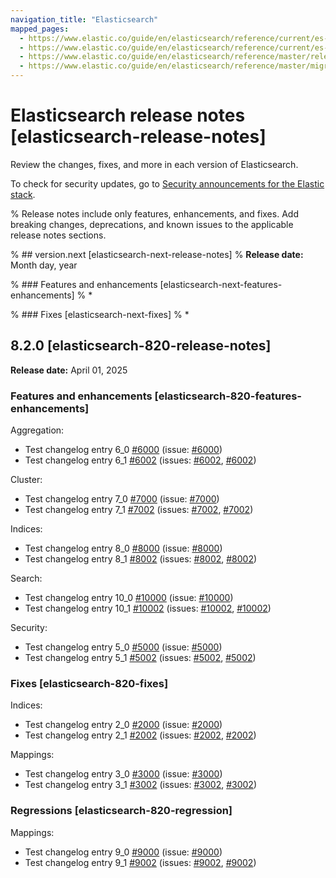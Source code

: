 ```yaml
---
navigation_title: "Elasticsearch"
mapped_pages:
  - https://www.elastic.co/guide/en/elasticsearch/reference/current/es-connectors-release-notes.html
  - https://www.elastic.co/guide/en/elasticsearch/reference/current/es-release-notes.html
  - https://www.elastic.co/guide/en/elasticsearch/reference/master/release-notes-8.2.0.html
  - https://www.elastic.co/guide/en/elasticsearch/reference/master/migrating-8.2.html
---
```


# Elasticsearch release notes [elasticsearch-release-notes]

Review the changes, fixes, and more in each version of Elasticsearch.

To check for security updates, go to [Security announcements for the Elastic stack](https://discuss.elastic.co/c/announcements/security-announcements/31).

% Release notes include only features, enhancements, and fixes. Add breaking changes, deprecations, and known issues to the applicable release notes sections.

% ## version.next [elasticsearch-next-release-notes]
% **Release date:** Month day, year

% ### Features and enhancements [elasticsearch-next-features-enhancements]
% *

% ### Fixes [elasticsearch-next-fixes]
% *

## 8.2.0 [elasticsearch-820-release-notes]
**Release date:** April 01, 2025

### Features and enhancements [elasticsearch-820-features-enhancements]

Aggregation:
* Test changelog entry 6_0 [#6000](https://github.com/elastic/elasticsearch/pull/6000) (issue: [#6000](https://github.com/elastic/elasticsearch/pull/6000))
* Test changelog entry 6_1 [#6002](https://github.com/elastic/elasticsearch/pull/6002) (issues: [#6002](https://github.com/elastic/elasticsearch/pull/6002), [#6002](https://github.com/elastic/elasticsearch/pull/6002))

Cluster:
* Test changelog entry 7_0 [#7000](https://github.com/elastic/elasticsearch/pull/7000) (issue: [#7000](https://github.com/elastic/elasticsearch/pull/7000))
* Test changelog entry 7_1 [#7002](https://github.com/elastic/elasticsearch/pull/7002) (issues: [#7002](https://github.com/elastic/elasticsearch/pull/7002), [#7002](https://github.com/elastic/elasticsearch/pull/7002))

Indices:
* Test changelog entry 8_0 [#8000](https://github.com/elastic/elasticsearch/pull/8000) (issue: [#8000](https://github.com/elastic/elasticsearch/pull/8000))
* Test changelog entry 8_1 [#8002](https://github.com/elastic/elasticsearch/pull/8002) (issues: [#8002](https://github.com/elastic/elasticsearch/pull/8002), [#8002](https://github.com/elastic/elasticsearch/pull/8002))

Search:
* Test changelog entry 10_0 [#10000](https://github.com/elastic/elasticsearch/pull/10000) (issue: [#10000](https://github.com/elastic/elasticsearch/pull/10000))
* Test changelog entry 10_1 [#10002](https://github.com/elastic/elasticsearch/pull/10002) (issues: [#10002](https://github.com/elastic/elasticsearch/pull/10002), [#10002](https://github.com/elastic/elasticsearch/pull/10002))

Security:
* Test changelog entry 5_0 [#5000](https://github.com/elastic/elasticsearch/pull/5000) (issue: [#5000](https://github.com/elastic/elasticsearch/pull/5000))
* Test changelog entry 5_1 [#5002](https://github.com/elastic/elasticsearch/pull/5002) (issues: [#5002](https://github.com/elastic/elasticsearch/pull/5002), [#5002](https://github.com/elastic/elasticsearch/pull/5002))

### Fixes [elasticsearch-820-fixes]

Indices:
* Test changelog entry 2_0 [#2000](https://github.com/elastic/elasticsearch/pull/2000) (issue: [#2000](https://github.com/elastic/elasticsearch/pull/2000))
* Test changelog entry 2_1 [#2002](https://github.com/elastic/elasticsearch/pull/2002) (issues: [#2002](https://github.com/elastic/elasticsearch/pull/2002), [#2002](https://github.com/elastic/elasticsearch/pull/2002))

Mappings:
* Test changelog entry 3_0 [#3000](https://github.com/elastic/elasticsearch/pull/3000) (issue: [#3000](https://github.com/elastic/elasticsearch/pull/3000))
* Test changelog entry 3_1 [#3002](https://github.com/elastic/elasticsearch/pull/3002) (issues: [#3002](https://github.com/elastic/elasticsearch/pull/3002), [#3002](https://github.com/elastic/elasticsearch/pull/3002))

### Regressions [elasticsearch-820-regression]

Mappings:
* Test changelog entry 9_0 [#9000](https://github.com/elastic/elasticsearch/pull/9000) (issue: [#9000](https://github.com/elastic/elasticsearch/pull/9000))
* Test changelog entry 9_1 [#9002](https://github.com/elastic/elasticsearch/pull/9002) (issues: [#9002](https://github.com/elastic/elasticsearch/pull/9002), [#9002](https://github.com/elastic/elasticsearch/pull/9002))


